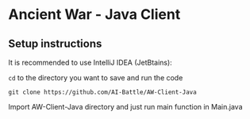 # Ancient War - Java Client

## Setup instructions

It is recommended to use IntelliJ IDEA (JetBtains):

`cd` to the directory you want to save and run the code

```
git clone https://github.com/AI-Battle/AW-Client-Java
```

Import AW-Client-Java directory and just run main function in Main.java
